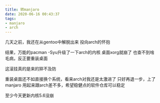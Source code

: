 ```yaml
---
title: 转manjaro
date: 2020-06-16 00:43:37
tags:
- manjaro
- arch
---
```


几天之前，我还在从gentoo中解脱出来
投向arch的怀抱

结果，万能的pacman -Syu升级了一下arch的内核
桌面xorg就崩了
也查不到啥毛病，反正要重装桌面

这滚挂真的是来的猝不及防

重装桌面还不如直接换个系统，看来arch对我还是太激进了
只好再退一步，上了manjaro
用起来跟arch差不多，希望稳健点的软件仓库可以稳定

至少今天更新内核5.6没崩
